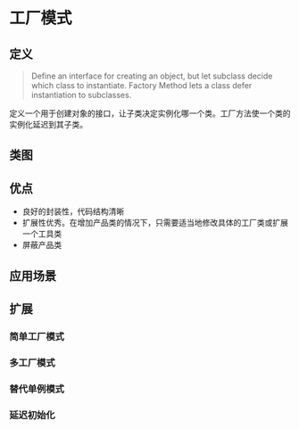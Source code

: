 # 工厂模式
## 定义
> Define an interface for creating an object, but let subclass decide which class to instantiate. Factory Method lets a class defer instantiation to subclasses.

定义一个用于创建对象的接口，让子类决定实例化哪一个类。工厂方法使一个类的实例化延迟到其子类。

## 类图



## 优点
- 良好的封装性，代码结构清晰
- 扩展性优秀。在增加产品类的情况下，只需要适当地修改具体的工厂类或扩展一个工具类
- 屏蔽产品类

## 应用场景



## 扩展

### 简单工厂模式


### 多工厂模式

### 替代单例模式


### 延迟初始化